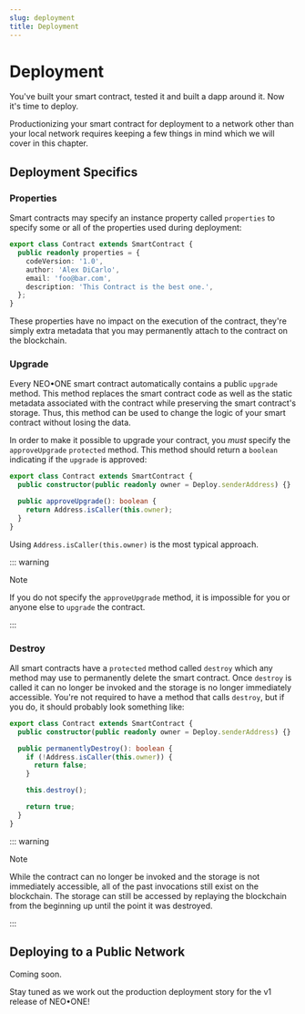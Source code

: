 ```yaml
---
slug: deployment
title: Deployment
---
```

# Deployment

You've built your smart contract, tested it and built a dapp around it. Now it's time to deploy.

Productionizing your smart contract for deployment to a network other than your local network requires keeping a few things in mind which we will cover in this chapter.

## Deployment Specifics

### Properties

Smart contracts may specify an instance property called `properties` to specify some or all of the properties used during deployment:

```typescript
export class Contract extends SmartContract {
  public readonly properties = {
    codeVersion: '1.0',
    author: 'Alex DiCarlo',
    email: 'foo@bar.com',
    description: 'This Contract is the best one.',
  };
}
```

These properties have no impact on the execution of the contract, they're simply extra metadata that you may permanently attach to the contract on the blockchain.

### Upgrade

Every NEO•ONE smart contract automatically contains a public `upgrade` method. This method replaces the smart contract code as well as the static metadata associated with the contract while preserving the smart contract's storage. Thus, this method can be used to change the logic of your smart contract without losing the data.

In order to make it possible to upgrade your contract, you *must* specify the `approveUpgrade` `protected` method. This method should return a `boolean` indicating if the `upgrade` is approved:

```typescript
export class Contract extends SmartContract {
  public constructor(public readonly owner = Deploy.senderAddress) {}

  public approveUpgrade(): boolean {
    return Address.isCaller(this.owner);
  }
}
```

Using `Address.isCaller(this.owner)` is the most typical approach.

::: warning

Note

If you do not specify the `approveUpgrade` method, it is impossible for you or anyone else to `upgrade` the contract.

:::

### Destroy

All smart contracts have a `protected` method called `destroy` which any method may use to permanently delete the smart contract. Once `destroy` is called it can no longer be invoked and the storage is no longer immediately accessible. You're not required to have a method that calls `destroy`, but if you do, it should probably look something like:

```typescript
export class Contract extends SmartContract {
  public constructor(public readonly owner = Deploy.senderAddress) {}

  public permanentlyDestroy(): boolean {
    if (!Address.isCaller(this.owner)) {
      return false;
    }

    this.destroy();

    return true;
  }
}
```

::: warning

Note

While the contract can no longer be invoked and the storage is not immediately accessible, all of the past invocations still exist on the blockchain. The storage can still be accessed by replaying the blockchain from the beginning up until the point it was destroyed.

:::

## Deploying to a Public Network

Coming soon.

Stay tuned as we work out the production deployment story for the v1 release of NEO•ONE!
